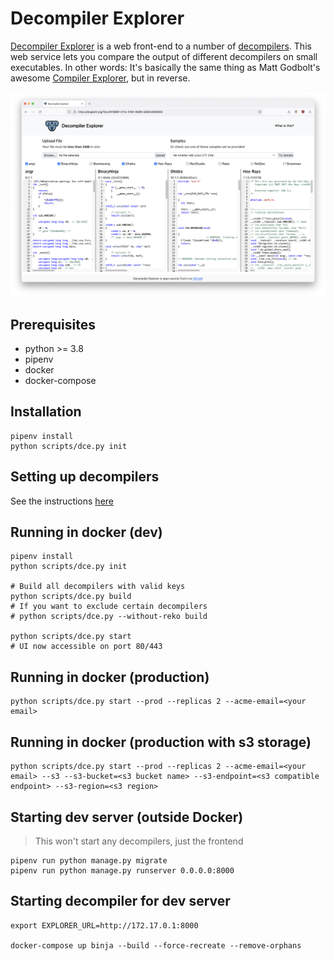 # Decompiler Explorer

[Decompiler Explorer](https://dogbolt.org) is a web front-end to a number of [decompilers](/runners/decompiler). This web service lets you compare the output of different decompilers on small executables. In other words: It's basically the same thing as Matt Godbolt's awesome [Compiler Explorer](https://github.com/compiler-explorer/compiler-explorer), but in reverse.


![Decompiler Explorer](/static/img/preview.png)

## Prerequisites

- python >= 3.8
- pipenv
- docker
- docker-compose


## Installation

```
pipenv install
python scripts/dce.py init
```


## Setting up decompilers
See the instructions [here](runners/decompiler/tools/README.md)


## Running in docker (dev)

```shell
pipenv install
python scripts/dce.py init

# Build all decompilers with valid keys
python scripts/dce.py build
# If you want to exclude certain decompilers
# python scripts/dce.py --without-reko build

python scripts/dce.py start
# UI now accessible on port 80/443
```


## Running in docker (production)

```shell
python scripts/dce.py start --prod --replicas 2 --acme-email=<your email>
```


## Running in docker (production with s3 storage)

```shell
python scripts/dce.py start --prod --replicas 2 --acme-email=<your email> --s3 --s3-bucket=<s3 bucket name> --s3-endpoint=<s3 compatible endpoint> --s3-region=<s3 region>
```


## Starting dev server (outside Docker)

> This won't start any decompilers, just the frontend

```shell
pipenv run python manage.py migrate
pipenv run python manage.py runserver 0.0.0.0:8000
```


## Starting decompiler for dev server

```shell
export EXPLORER_URL=http://172.17.0.1:8000

docker-compose up binja --build --force-recreate --remove-orphans
```
